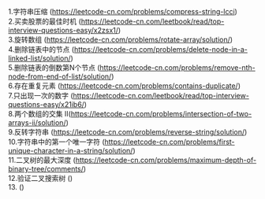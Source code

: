 1.字符串压缩 (https://leetcode-cn.com/problems/compress-string-lcci)  
2.买卖股票的最佳时机 (https://leetcode-cn.com/leetbook/read/top-interview-questions-easy/x2zsx1/)  
3.旋转数组 (https://leetcode-cn.com/problems/rotate-array/solution/)   
4.删除链表中的节点 (https://leetcode-cn.com/problems/delete-node-in-a-linked-list/solution/)  
5.删除链表的倒数第N个节点 (https://leetcode-cn.com/problems/remove-nth-node-from-end-of-list/solution/)   
6.存在重复元素 (https://leetcode-cn.com/problems/contains-duplicate/)  
7.只出现一次的数字 (https://leetcode-cn.com/leetbook/read/top-interview-questions-easy/x21ib6/)  
8.两个数组的交集 II(https://leetcode-cn.com/problems/intersection-of-two-arrays-ii/solution/)  
9.反转字符串 (https://leetcode-cn.com/problems/reverse-string/solution/)  
10.字符串中的第一个唯一字符 (https://leetcode-cn.com/problems/first-unique-character-in-a-string/solution/)  
11.二叉树的最大深度 (https://leetcode-cn.com/problems/maximum-depth-of-binary-tree/comments/)  
12.验证二叉搜索树 ()  
13. ()  

